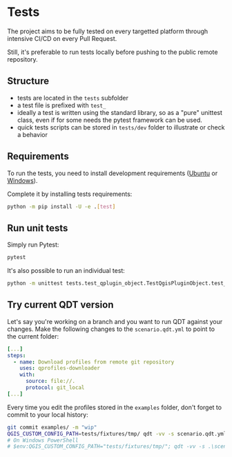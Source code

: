 # Tests

The project aims to be fully tested on every targetted platform through intensive CI/CD on every Pull Request.

Still, it's preferable to run tests locally before pushing to the public remote repository.

## Structure

- tests are located in the `tests` subfolder
- a test file is prefixed with `test_`
- ideally a test is written using the standard library, so as a "pure" unittest class, even if for some needs the pytest framework can be used.
- quick tests scripts can be stored in `tests/dev` folder to illustrate or check a behavior

## Requirements

To run the tests, you need to install development requirements ([Ubuntu](./ubuntu.md#develop-on-ubuntu) or [Windows](./windows.md#develop-on-windows)).

Complete it by installing tests requirements:

```sh
python -m pip install -U -e .[test]
```

## Run unit tests

Simply run Pytest:

```sh
pytest
```

It's also possible to run an individual test:

```sh
python -m unittest tests.test_qplugin_object.TestQgisPluginObject.test_profile_load_from_json_basic
```

## Try current QDT version

Let's say you're working on a branch and you want to run QDT against your changes.
Make the following changes to the `scenario.qdt.yml` to point to the current folder:

```yaml
[...]
steps:
  - name: Download profiles from remote git repository
    uses: qprofiles-downloader
    with:
      source: file://.
      protocol: git_local
[...]
```

Every time you edit the profiles stored in the `examples` folder, don't forget to commit to your local history:

```sh
git commit examples/ -m "wip"
QGIS_CUSTOM_CONFIG_PATH=tests/fixtures/tmp/ qdt -vv -s scenario.qdt.yml
# On Windows PowerShell
# $env:QGIS_CUSTOM_CONFIG_PATH="tests/fixtures/tmp/"; qdt -vv -s .\scenario.qdt.yml
```
